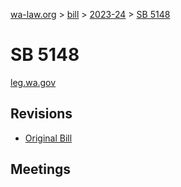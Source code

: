 [wa-law.org](/) > [bill](/bill/) > [2023-24](/bill/2023-24/) > [SB 5148](/bill/2023-24/sb/5148/)

# SB 5148
[leg.wa.gov](https://app.leg.wa.gov/billsummary?BillNumber=5148&Year=2023&Initiative=false)

## Revisions
* [Original Bill](1/)

## Meetings